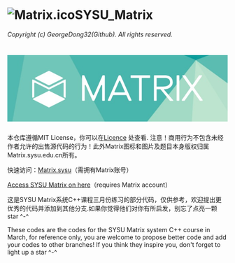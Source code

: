 # <img src="https://github.com/GeorgeDong32/SYSU_Matrix_2022/blob/main/Matrix.ico" alt="Matrix.ico" width="32">SYSU_Matrix
*Copyright (c) GeorgeDong32(Github). All rights reserved.*
<h1 align="center">
  <img src="https://github.com/GeorgeDong32/SYSU_Matrix_2022/blob/main/Matrix_title.jpeg" alt="Matrix" width="600">
</h1>

本仓库遵循MIT License，你可以在[Licence](https://github.com/GeorgeDong32/SYSU_Matrix_2022/blob/add-license-1/LICENSE) 处查看.
注意！商用行为不包含未经作者允许的出售源代码的行为！此外Matrix图标和图片及题目本身版权归属Matrix.sysu.edu.cn所有。

快速访问：[Matrix.sysu](https://matrix.sysu.edu.cn/login)（需拥有Matrix账号）

[Access SYSU Matrix on here](https://matrix.sysu.edu.cn/login)（requires Matrix account）

这是SYSU Matrix系统C++课程三月份练习的部分代码，仅供参考，欢迎提出更优秀的代码并添加到其他分支.如果你觉得他们对你有所启发，别忘了点亮一颗star ^-^

These codes are the codes for the SYSU Matrix system C++ course in March, for reference only, you are welcome to propose better code and add your codes to other branches! If you think they inspire you, don't forget to light up a star ^-^
